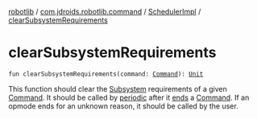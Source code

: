 [robotlib](../../index.md) / [com.jdroids.robotlib.command](../index.md) / [SchedulerImpl](index.md) / [clearSubsystemRequirements](./clear-subsystem-requirements.md)

# clearSubsystemRequirements

`fun clearSubsystemRequirements(command: `[`Command`](../-command/index.md)`): `[`Unit`](https://kotlinlang.org/api/latest/jvm/stdlib/kotlin/-unit/index.html)

This function should clear the [Subsystem](../-subsystem/index.md) requirements of a given [Command](../-command/index.md). It should be
called by [periodic](periodic.md) after it [ends](../-command/end.md) a [Command](../-command/index.md). If an opmode ends for an
unknown reason, it should be called by the user.

